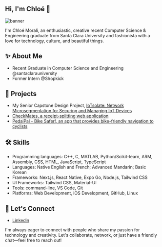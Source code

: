 ## Hi, I'm Chloé 👋

<!--
**cnmorali/cnmorali** is a ✨ _special_ ✨ repository because its `README.md` (this file) appears on your GitHub profile.

Here are some ideas to get you started:

- 🔭 I’m currently working on ...
- 🌱 I’m currently learning ...
- 👯 I’m looking to collaborate on ...
- 🤔 I’m looking for help with ...
- 💬 Ask me about ...
- 📫 How to reach me: ...
- 😄 Pronouns: ...
- ⚡ Fun fact: ...
-->
![banner](https://github.com/user-attachments/assets/797538a5-692a-40c3-8dd9-d7eedfd6de57)

I'm Chloé Morali, an enthusiastic, creative recent Computer Science & Engineering graduate from Santa Clara University and fashionista with a love for technology, culture, and beautiful things.

## ✨ About Me
- Recent Graduate in Computer Science and Engineering @santaclarauniversity
- Former Intern @Shopkick

## 📂 Projects
- My Senior Capstone Design Project, [IoTsolate: Network Microsegmentation for Securing and Managing IoT Devices](https://github.com/cnmorali/IoTsolate)
- [CheckMates, a receipt-splitting web application](https://github.com/lyydiakim/checkmate)
- [PedalPal - Bike Safer!, an app that provides bike-friendly navigation to cyclists](https://github.com/cnmorali/INRIX-Hack-2023)

## 🛠️ Skills
- Programming languages: C++, C, MATLAB, Python/Scikit-learn, ARM, Assembly, CSS, HTML, JavaScript, TypeScript
- Languages: Native English and French; Advanced Mandarin; Basic Korean
- Frameworks: Next.js, React Native, Expo Go, Node.js, Tailwind CSS
- UI Frameworks: Tailwind CSS, Material-UI
- Tools: command-line, VS Code, Git
- Platforms: Web Development, iOS Development, GitHub, Linux

## 🔗 Let's Connect
- [Linkedin](https://www.linkedin.com/in/chloemorali/)

I'm always eager to connect with people who share my passion for technology and creativity. Let's collaborate, network, or just have a friendly chat—feel free to reach out!

